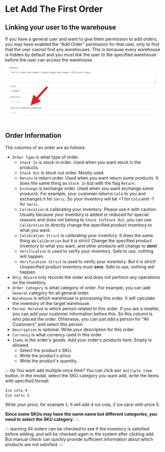 # Let Add The First Order
## Linking your user to the warehouse
If you have a general user and want to give them permission to add orders, you may have enabled the "Add Order" permission for that user, only to find that the user cannot find any warehouses.  This is because every warehouse is hidden by default and you must link the user to the specified warehouse before the user can access the warehouse.

![Linking user to warehouse](../assets/linking-user-to-warehouse.png)

## Order Information
The columns of an order are as follows:
- `Order Type` is what type of order.
    - `Stock In` is stock in order. Used when you want stock in the products.
    - `Stock Out` is stock out order. Mostly used.
    - `Return` is return order. Used when you want return some products. It does the same thing as `Stock In` but with the flag `Return`.
    - `Exchange` is exchange order. Used when you want exchange some products. For example, your customer returns `Cola` to you and exchanges it for `Sarsi`.  So your inventory will be +1 for `Cola` and -1 for `Sarsi`.
    - `Calibration` is calibrating your inventory. Please use it with caution. Usually because your inventory is added or reduced for special reasons and does not belong to `Stock In`/`Stock Out`, you can use `Calibration` to directly change the specified product inventory to what you want.
    - `Calibration Strict` is calibrating your inventory. It does the same thing as `Calibration` but it is strict! Change the specified product inventory to what you want, and other products will change to **zero**!
    - `Verification` is used to verify your inventory. Safe to use, nothing will happen.
    - `Verification Strict` is used to verify your inventory. But it is strict! Unspecified product inventory must **zero**. Safe to use, nothing will happen.
- `Only Record` only records the order and does not perform any operations on the inventory.
- `Order Category` is what category of order. For example, you can add `General` category for all general order.
- `Warehouse` is which warehouse is processing this order. It will calculate the inventory of the target warehouse.
- `Person Related` is which person related to this order. If you are a reseller, you can add your customer information before this. So this column is who placed the order. Otherwise, you can just add a person for "All Customers" and select this person
- `Description` is optional. Write your description for this order.
- `Currency` is what currency used in this order.
- `Items` is the order's goods. Add your order's products here. Empty is allowed.
    - Select the product's SKU.
    - Write the product's price.
    - Write the product's quantity.

::: tip
You want add multiple once time? You can click `Add multiple item` button. In the modal, select the SKU category you want add, write the items with specified format:
```
Ice cola 4
Ice sarsi 2
```
Write your price, for example `5`, It will add 4 ice cola, 2 ice sarsi with price 5.

**Since some SKUs may have the same name but different categories, you need to select the SKU category.**
:::

::: warning
All orders can be checked to see if the inventory is satisfied before adding, and will be checked again in the system after clicking add. But manual check can quickly provide sufficient information about which products are not satisfied.
:::